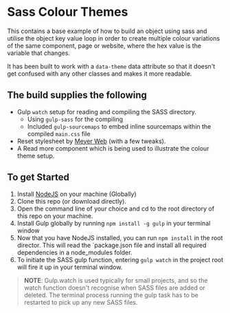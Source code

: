 # Sass Colour Themes

This contains a base example of how to build an object using sass and utilise the object key value loop in order to create multiple colour variations of the same component, page or website, where the hex value is the variable that changes.

It has been built to work with a `data-theme` data attribute so that it doesn't get confused with any other classes and makes it more readable. 

## The build supplies the following

* Gulp `watch` setup for reading and compiling the SASS directory. 
  - Using `gulp-sass` for the compiling
  - Included `gulp-sourcemaps` to embed inline sourcemaps within the compiled `main.css` file
* Reset stylesheet by [Meyer Web](https://meyerweb.com/eric/tools/css/reset/) (with a few tweaks).
* A Read more component which is being used to illustrate the colour theme setup.

## To get Started

1. Install [NodeJS](https://nodejs.org/en/) on your machine (Globally) 
2. Clone this repo (or download directly).
3. Open the command line of your choice and cd to the root directory of this repo on your machine.
4. Install Gulp globally by running `npm install -g gulp` in your terminal window
5. Now that you have NodeJS installed, you can run `npm install` in the root director. This will read the `package.json file and install all required dependencies in a node_modules folder.
6. To initiate the SASS gulp function, entering `gulp watch` in the project root will fire it up in your terminal window. 

> **NOTE**: Gulp.watch is used typically for small projects, and so the watch function doesn't recognise when SASS files are added or deleted. The terminal process running the gulp task has to be restarted to pick up any new SASS files. 


